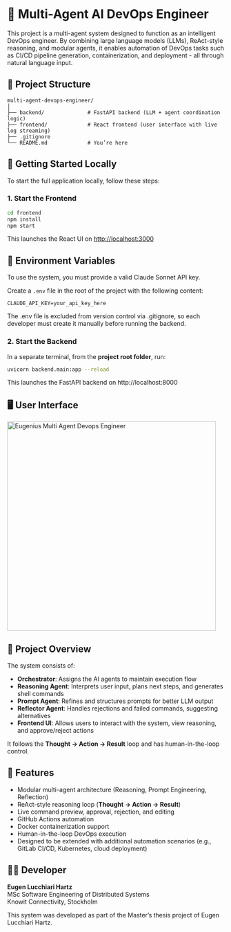 # 🧠 Multi-Agent AI DevOps Engineer

This project is a multi-agent system designed to function as an intelligent DevOps engineer. By combining large language models (LLMs), ReAct-style reasoning, and modular agents, it enables automation of DevOps tasks such as CI/CD pipeline generation, containerization, and deployment - all through natural language input.

## 📁 Project Structure

```plaintext
multi-agent-devops-engineer/
│
├── backend/              # FastAPI backend (LLM + agent coordination logic)
├── frontend/             # React frontend (user interface with live log streaming)
├── .gitignore
└── README.md             # You’re here
```

## 🚀 Getting Started Locally

To start the full application locally, follow these steps:

### 1. Start the Frontend

```bash
cd frontend
npm install
npm start
```

This launches the React UI on [http://localhost:3000](http://localhost:3000)

## 🔐 Environment Variables

To use the system, you must provide a valid Claude Sonnet API key.

Create a `.env` file in the root of the project with the following content:

```env
CLAUDE_API_KEY=your_api_key_here
```

The .env file is excluded from version control via .gitignore, so each developer must create it manually before running the backend.

### 2. Start the Backend

In a separate terminal, from the **project root folder**, run:
```bash
uvicorn backend.main:app --reload
```

This launches the FastAPI backend on http://localhost:8000


## 🖥️ User Interface

<img width="484" alt="Eugenius Multi Agent Devops Engineer" src="https://github.com/user-attachments/assets/dac9f4d0-1421-4fc6-9c11-9ec764cf7955" />


## 🧩 Project Overview

The system consists of:
- **Orchestrator**: Assigns the AI agents to maintain execution flow
- **Reasoning Agent**: Interprets user input, plans next steps, and generates shell commands
- **Prompt Agent**: Refines and structures prompts for better LLM output
- **Reflector Agent**: Handles rejections and failed commands, suggesting alternatives
- **Frontend UI**: Allows users to interact with the system, view reasoning, and approve/reject actions

It follows the **Thought → Action → Result** loop and has human-in-the-loop control.


## 🧠 Features

- Modular multi-agent architecture (Reasoning, Prompt Engineering, Reflection)
- ReAct-style reasoning loop (**Thought → Action → Result**)
- Live command preview, approval, rejection, and editing
- GitHub Actions automation
- Docker containerization support
- Human-in-the-loop DevOps execution
- Designed to be extended with additional automation scenarios (e.g., GitLab CI/CD, Kubernetes, cloud deployment)

## 🙋‍♂️ Developer

**Eugen Lucchiari Hartz**  
MSc Software Engineering of Distributed Systems  
Knowit Connectivity, Stockholm

This system was developed as part of the Master’s thesis project of Eugen Lucchiari Hartz.
